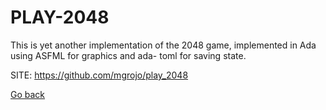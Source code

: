 # PLAY-2048

 This is yet another implementation of the 2048 game,
 implemented in Ada using ASFML for graphics and ada-
 toml for saving state.
 
 SITE: https://github.com/mgrojo/play_2048

 [Go back](https://portable-linux-apps.github.io/apps.html)
